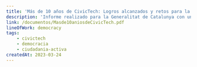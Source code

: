 ```yaml
---
title: 'Más de 10 años de CivicTech: Logros alcanzados y retos para la próxima década'
description: 'Informe realizado para la Generalitat de Catalunya con un enfoque en la participación ciudadana. En dicho informe encontrarás hallazgos del momento actual del sector, recomendaciones a los actores relevantes y entrevistas a organizaciones de España y América Latina sobre su futuro entre otras cosas.'
link: /documentos/Masde10aniosdeCivicTech.pdf
lineOfWork: democracy
tags:
    - civictech
    - democracia
    - ciudadania-activa
createdAt: 2023-03-24
---
```

